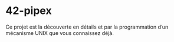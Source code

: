 # 42-pipex
Ce projet est la découverte en détails et par la programmation d’un mécanisme UNIX que vous connaissez déjà.
